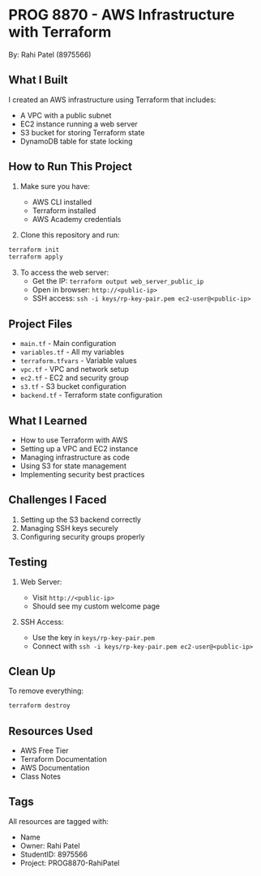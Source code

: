 # PROG 8870 - AWS Infrastructure with Terraform
By: Rahi Patel (8975566)

## What I Built
I created an AWS infrastructure using Terraform that includes:
- A VPC with a public subnet
- EC2 instance running a web server
- S3 bucket for storing Terraform state
- DynamoDB table for state locking

## How to Run This Project

1. Make sure you have:
   - AWS CLI installed
   - Terraform installed
   - AWS Academy credentials

2. Clone this repository and run:
```bash
terraform init
terraform apply
```

3. To access the web server:
   - Get the IP: `terraform output web_server_public_ip`
   - Open in browser: `http://<public-ip>`
   - SSH access: `ssh -i keys/rp-key-pair.pem ec2-user@<public-ip>`

## Project Files
- `main.tf` - Main configuration
- `variables.tf` - All my variables
- `terraform.tfvars` - Variable values
- `vpc.tf` - VPC and network setup
- `ec2.tf` - EC2 and security group
- `s3.tf` - S3 bucket configuration
- `backend.tf` - Terraform state configuration

## What I Learned
- How to use Terraform with AWS
- Setting up a VPC and EC2 instance
- Managing infrastructure as code
- Using S3 for state management
- Implementing security best practices

## Challenges I Faced
1. Setting up the S3 backend correctly
2. Managing SSH keys securely
3. Configuring security groups properly

## Testing
1. Web Server:
   - Visit `http://<public-ip>`
   - Should see my custom welcome page

2. SSH Access:
   - Use the key in `keys/rp-key-pair.pem`
   - Connect with `ssh -i keys/rp-key-pair.pem ec2-user@<public-ip>`

## Clean Up
To remove everything:
```bash
terraform destroy
```

## Resources Used
- AWS Free Tier
- Terraform Documentation
- AWS Documentation
- Class Notes

## Tags
All resources are tagged with:
- Name
- Owner: Rahi Patel
- StudentID: 8975566
- Project: PROG8870-RahiPatel 